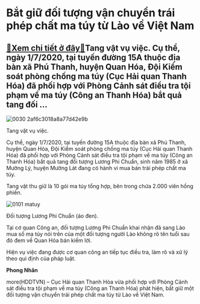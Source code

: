 Bắt giữ đối tượng vận chuyển trái phép chất ma túy từ Lào về Việt Nam
=====================================================================

[:gift:Xem chi tiết ở đây:gift:](https://hddtvn.com/bat-giu-doi-tuong-van-chuyen-trai-phep-chat-ma-tuy-tu-lao-ve-viet-nam/)Tang vật vụ việc. Cụ thể, ngày 1/7/2020, tại tuyến đường 15A thuộc địa bàn xã Phú Thanh, huyện Quan Hóa, Đội Kiểm soát phòng chống ma túy (Cục Hải quan Thanh Hóa) đã phối hợp với Phòng Cảnh sát điều tra tội phạm về ma túy (Công an Thanh Hóa) bắt quả tang đối …
--------------------------------------------------------------------------------------------------------------------------------------------------------------------------------------------------------------------------------------------------------------------





![0030 2af6c3018a8a77d42e9b](https://haiquanonline.com.vn/stores/news_dataimages/linhntn/072020/03/09/0030_2af6c3018a8a77d42e9b.jpg?rt=20200703100446 "Tang vật vụ việc.")


Tang vật vụ việc.



Cụ thể, ngày 1/7/2020, tại tuyến đường 15A thuộc địa bàn xã Phú Thanh, huyện Quan Hóa, Đội Kiểm soát phòng chống ma túy (Cục Hải quan Thanh Hóa) đã phối hợp với Phòng Cảnh sát điều tra tội phạm về ma túy (Công an Thanh Hóa) bắt quả tang đối tượng Lương Phi Chuẩn, sinh năm 1985 ở xã Mường Lý, huyện Mường Lát đang có hành vi mua bán trái phép chất ma túy.


Tang vật thu giữ là 10 gói ma túy tổng hợp, bên trong chứa 2.000 viên hồng phiến.





![0101 matuy](https://haiquanonline.com.vn/stores/news_dataimages/linhntn/072020/03/09/in_article/0101_matuy.png?rt=20200703100446 "Đối tượng Lương Phi Chuẩn (áo đen).")


Đối tượng Lương Phi Chuẩn (áo đen).



Tại cơ quan Công an, đối tượng Lương Phi Chuẩn khai nhận đã sang Lào mua số ma túy nói trên của một đối tượng người Lào không rõ tên tuổi sau đó đem về Quan Hóa bán kiếm lời.


Hiện vụ việc đang được cơ quan công an tiếp tục điều tra, làm rõ và xử lý theo qui định của pháp luật.




**Phong Nhân**



more(HDDTVN) – Cục Hải quan Thanh Hóa vừa phối hợp với Phòng Cảnh sát điều tra tội phạm về ma túy (Công an Thanh Hóa) phát hiện, bắt giữ một đối tượng vận chuyển trái phép chất ma túy từ Lào về Việt Nam.

